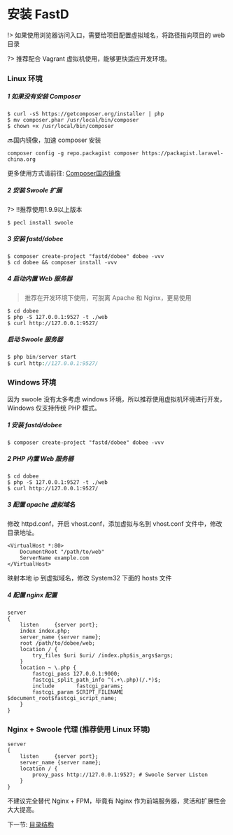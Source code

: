 # 安装 FastD 

!> 如果使用浏览器访问入口，需要给项目配置虚拟域名，将路径指向项目的 web 目录

?> 推荐配合 Vagrant 虚拟机使用，能够更快适应开发环境。

### Linux 环境

##### 1 如果没有安装 Composer 

```
$ curl -sS https://getcomposer.org/installer | php
$ mv composer.phar /usr/local/bin/composer
$ chown +x /usr/local/bin/composer
```

:soon:国内镜像，加速 composer 安装

```
composer config -g repo.packagist composer https://packagist.laravel-china.org
```

更多使用方式请前往: [Composer国内镜像](https://laravel-china.org/composer)

##### 2 安装 Swoole 扩展

?> :bangbang:推荐使用1.9.9以上版本

```
$ pecl install swoole
```

##### 3 安装 fastd/dobee

```
$ composer create-project "fastd/dobee" dobee -vvv 
$ cd dobee && composer install -vvv
```


##### 4 启动内置 Web 服务器

> 推荐在开发环境下使用，可脱离 Apache 和 Nginx，更易使用

```shell
$ cd dobee
$ php -S 127.0.0.1:9527 -t ./web
$ curl http://127.0.0.1:9527/
```

##### 启动 Swoole 服务器

```php
$ php bin/server start
$ curl http://127.0.0.1:9527/
```

### Windows 环境

因为 swoole 没有太多考虑 windows 环境，所以推荐使用虚拟机环境进行开发，Windows 仅支持传统 PHP 模式。

##### 1 安装 fastd/dobee
 
```
$ composer create-project "fastd/dobee" dobee -vvv 
```

##### 2 PHP 内置 Web 服务器

```shell
$ cd dobee
$ php -S 127.0.0.1:9527 -t ./web
$ curl http://127.0.0.1:9527/
```

##### 3 配置 apache 虚拟域名

修改 httpd.conf，开启 vhost.conf，添加虚拟与名到 vhost.conf 文件中，修改目录地址。

```apacheconfig
<VirtualHost *:80>
    DocumentRoot "/path/to/web"
    ServerName example.com
</VirtualHost>
```

映射本地 ip 到虚拟域名，修改 System32 下面的 hosts 文件

##### 4 配置 nginx 配置

```
server
{
    listen     {server port};
    index index.php;
    server_name {server name};
    root /path/to/dobee/web;
    location / {
        try_files $uri $uri/ /index.php$is_args$args;
    }
    location ~ \.php {
        fastcgi_pass 127.0.0.1:9000;
        fastcgi_split_path_info ^(.+\.php)(/.*)$;
        include       fastcgi_params;
        fastcgi_param SCRIPT_FILENAME $document_root$fastcgi_script_name;
    }
}
```

### Nginx + Swoole 代理 (推荐使用 Linux 环境)

```
server 
{
    listen     {server port};
    server_name {server name};
    location / {
        proxy_pass http://127.0.0.1:9527; # Swoole Server Listen
    }
}
```

不建议完全替代 Nginx + FPM，毕竟有 Nginx 作为前端服务器，灵活和扩展性会大大提高。

下一节: [目录结构](zh-cn/introduct/1-3-directory-structure.md)
